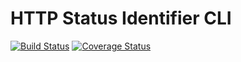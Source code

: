 # HTTP Status Identifier CLI

[![Build Status](https://travis-ci.org/jaebradley/http-status-identifier-cli.svg?branch=master)](https://travis-ci.org/jaebradley/http-status-identifier-cli)
[![Coverage Status](https://coveralls.io/repos/github/jaebradley/http-status-identifier-cli/badge.svg?branch=master)](https://coveralls.io/github/jaebradley/http-status-identifier-cli?branch=master)

